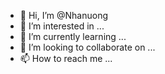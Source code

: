 - 👋 Hi, I’m @Nhanuong
- 👀 I’m interested in ...
- 🌱 I’m currently learning ...
- 💞️ I’m looking to collaborate on ...
- 📫 How to reach me ...

<!---
Nhanuong/Nhanuong is a ✨ special ✨ repository because its `README.md` (this file) appears on your GitHub profile.
You can click the Preview link to take a look at your changes.
--->
